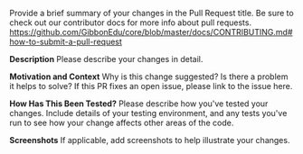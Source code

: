 Provide a brief summary of your changes in the Pull Request title.
Be sure to check out our contributor docs for more info about pull requests.
https://github.com/GibbonEdu/core/blob/master/docs/CONTRIBUTING.md#how-to-submit-a-pull-request

**Description**
Please describe your changes in detail.

**Motivation and Context**
Why is this change suggested? Is there a problem it helps to solve?
If this PR fixes an open issue, please link to the issue here.

**How Has This Been Tested?**
Please describe how you've tested your changes. Include details of 
your testing environment, and any tests you've run to see how your 
change affects other areas of the code.

**Screenshots**
If applicable, add screenshots to help illustrate your changes.
